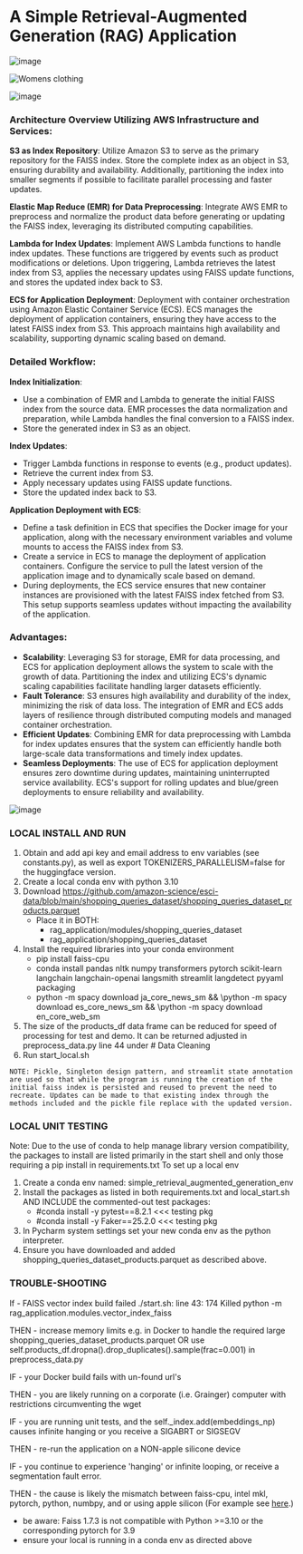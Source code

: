 # A Simple Retrieval-Augmented Generation (RAG) Application
![image](https://github.com/Noel-Niko/grainger_rag/assets/83922762/5ceebba5-8680-4237-96e4-3ad7e8022faa)

![Womens clothing](https://github.com/Noel-Niko/simple_retrieval_augmented_generation/assets/83922762/0b51fc63-d731-4150-89a5-ace25dc66246)





![image](https://github.com/Noel-Niko/simple_retrieval_augmented_generation/assets/83922762/c78dde55-8b86-45e7-8f73-e393ebdb816a)

### Architecture Overview Utilizing AWS Infrastructure and Services:

**S3 as Index Repository**: Utilize Amazon S3 to serve as the primary repository for the FAISS index. Store the complete index as an object in S3, ensuring durability and availability. Additionally, partitioning the index into smaller segments if possible to facilitate parallel processing and faster updates.

**Elastic Map Reduce (EMR) for Data Preprocessing**: Integrate AWS EMR to preprocess and normalize the product data before generating or updating the FAISS index, leveraging its distributed computing capabilities.

**Lambda for Index Updates**: Implement AWS Lambda functions to handle index updates. These functions are triggered by events such as product modifications or deletions. Upon triggering, Lambda retrieves the latest index from S3, applies the necessary updates using FAISS update functions, and stores the updated index back to S3.

**ECS for Application Deployment**: Deployment with container orchestration using Amazon Elastic Container Service (ECS). ECS manages the deployment of application containers, ensuring they have access to the latest FAISS index from S3. This approach maintains high availability and scalability, supporting dynamic scaling based on demand.

### Detailed Workflow:

**Index Initialization**:

- Use a combination of EMR and Lambda to generate the initial FAISS index from the source data. EMR processes the data normalization and preparation, while Lambda handles the final conversion to a FAISS index.
- Store the generated index in S3 as an object.

**Index Updates**:

- Trigger Lambda functions in response to events (e.g., product updates).
- Retrieve the current index from S3.
- Apply necessary updates using FAISS update functions.
- Store the updated index back to S3.

**Application Deployment with ECS**:

- Define a task definition in ECS that specifies the Docker image for your application, along with the necessary environment variables and volume mounts to access the FAISS index from S3.
- Create a service in ECS to manage the deployment of application containers. Configure the service to pull the latest version of the application image and to dynamically scale based on demand.
- During deployments, the ECS service ensures that new container instances are provisioned with the latest FAISS index fetched from S3. This setup supports seamless updates without impacting the availability of the application.

### Advantages:

- **Scalability**: Leveraging S3 for storage, EMR for data processing, and ECS for application deployment allows the system to scale with the growth of data. Partitioning the index and utilizing ECS's dynamic scaling capabilities facilitate handling larger datasets efficiently.
- **Fault Tolerance**: S3 ensures high availability and durability of the index, minimizing the risk of data loss. The integration of EMR and ECS adds layers of resilience through distributed computing models and managed container orchestration.
- **Efficient Updates**: Combining EMR for data preprocessing with Lambda for index updates ensures that the system can efficiently handle both large-scale data transformations and timely index updates.
- **Seamless Deployments**: The use of ECS for application deployment ensures zero downtime during updates, maintaining uninterrupted service availability. ECS's support for rolling updates and blue/green deployments to ensure reliability and availability.



![image](https://github.com/Noel-Niko/grainger_rag/assets/83922762/cb599178-5400-4ce8-984b-bec9e6d4e869)




### LOCAL INSTALL AND RUN
  1. Obtain and add api key and email address to env variables (see constants.py), as well as export TOKENIZERS_PARALLELISM=false for the huggingface version.
  2. Create a local conda env with python 3.10
  3. Download https://github.com/amazon-science/esci-data/blob/main/shopping_queries_dataset/shopping_queries_dataset_products.parquet
      - Place it in BOTH:
          - rag_application/modules/shopping_queries_dataset
          - rag_application/shopping_queries_dataset
  4. Install the required libraries into your conda environment
      - pip install faiss-cpu
      - conda install pandas nltk numpy transformers pytorch scikit-learn langchain langchain-openai langsmith streamlit langdetect pyyaml packaging
      - python -m spacy download ja_core_news_sm && \python -m spacy download es_core_news_sm && \python -m spacy download en_core_web_sm
  5. The size of the products_df data frame can be reduced for speed of processing for test and demo. It can be returned adjusted in preprocess_data.py line 44 under  # Data Cleaning
  6. Run start_local.sh

    NOTE: Pickle, Singleton design pattern, and streamlit state annotation are used so that while the program is running the creation of the initial faiss index is persisted and reused to prevent the need to recreate. Updates can be made to that existing index through the methods included and the pickle file replace with the updated version.

  
### LOCAL UNIT TESTING  
  Note: Due to the use of conda to help manage library version compatibility, the packages to install are listed primarily in the start shell and only those requiring a pip install in requirements.txt To set up a local env 
  1. Create a conda env named: simple_retrieval_augmented_generation_env
  2. Install the packages as listed in both requirements.txt and local_start.sh AND INCLUDE the commented-out test packages:
      - #conda install -y pytest==8.2.1  <<< testing pkg
      - #conda install -y Faker==25.2.0  <<< testing pkg
  4. In Pycharm system settings set your new conda env as the python interpreter.
  5. Ensure you have downloaded and added shopping_queries_dataset_products.parquet as described above.




### TROUBLE-SHOOTING

If - FAISS vector index build failed ./start.sh: line 43:   174 Killed    python -m rag_application.modules.vector_index_faiss

THEN - increase memory limits e.g. in Docker to handle the required large shopping_queries_dataset_products.parquet 
   OR use self.products_df.dropna().drop_duplicates().sample(frac=0.001) in preprocess_data.py


IF - your Docker build fails with un-found url's

THEN - you are likely running on a corporate (i.e. Grainger) computer with restrictions circumventing the wget


IF - you are running unit tests, and the self._index.add(embeddings_np) causes infinite hanging or you receive a SIGABRT or SIGSEGV

THEN - re-run the application on a NON-apple silicone device


IF - you continue to experience 'hanging' or infinite looping, or receive a segmentation fault error.

THEN - the cause is likely the mismatch between faiss-cpu, intel mkl, pytorch, python, numbpy, and or using apple silicon  (For example see [here](https://numpy.org/devdocs/user/troubleshooting-importerror.html).)
  - be aware: Faiss 1.7.3 is not compatible with Python >=3.10 or the corresponding pytorch for 3.9
  - ensure your local is running in a conda env as directed above




